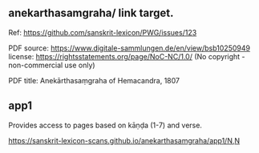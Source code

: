 ## anekarthasamgraha/  link target.

Ref: https://github.com/sanskrit-lexicon/PWG/issues/123

PDF source: https://www.digitale-sammlungen.de/en/view/bsb10250949
    license: https://rightsstatements.org/page/NoC-NC/1.0/
      (No copyright - non-commercial use only)
      

PDF title: Anekārthasaṃgraha of Hemacandra, 1807

## app1
Provides access to pages based on kāṇḍa (1-7) and verse.

https://sanskrit-lexicon-scans.github.io/anekarthasamgraha/app1/N,N


